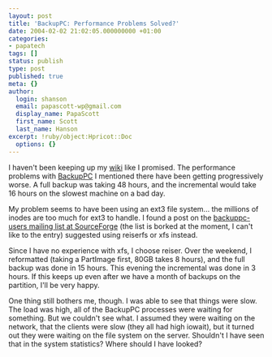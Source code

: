 ```yaml
---
layout: post
title: 'BackupPC: Performance Problems Solved?'
date: 2004-02-02 21:02:05.000000000 +01:00
categories:
- papatech
tags: []
status: publish
type: post
published: true
meta: {}
author:
  login: shanson
  email: papascott-wp@gmail.com
  display_name: PapaScott
  first_name: Scott
  last_name: Hanson
excerpt: !ruby/object:Hpricot::Doc
  options: {}
---
```

<p>I haven't been keeping up my <a title="Backup PC - PapaScottWiki" href="https://www.papascott.de/tavi/index.php?page=BackupPC">wiki</a> like I promised. The performance problems with <a title="BackupPC: Open Source Backup to disk" href="http://backuppc.sourceforge.net/">BackupPC</a> I mentioned there have been getting progressively worse. A full backup was taking 48 hours, and the incremental would take 16 hours on the slowest machine on a bad day. </p>
<p>My problem seems to have been using an ext3 file system... the millions of inodes are too much for ext3 to handle. I found a post on the <a href="http://sourceforge.net/mailarchive/forum.php?forum=backuppc-users">backuppc-users mailing list at SourceForge</a> (the list is borked at the moment, I can't like to the entry) suggested using reiserfs or xfs instead.</p>
<p>Since I have no experience with xfs, I choose reiser. Over the weekend, I reformatted (taking a PartImage first, 80GB takes 8 hours), and the full backup was done in 15 hours. This evening the incremental was done in 3 hours. If this keeps up even after we have a month of backups on the partition, I'll be very happy. </p>
<p>One thing still bothers me, though. I was able to see that things were slow. The load was high, all of the BackupPC processes were waiting for something. But we couldn't see what. I assumed they were waiting on the network, that the clients were slow (they all had high iowait), but it turned out they were waiting on the file system on the server. Shouldn't I have seen that in the system statistics? Where should I have looked?</p>
